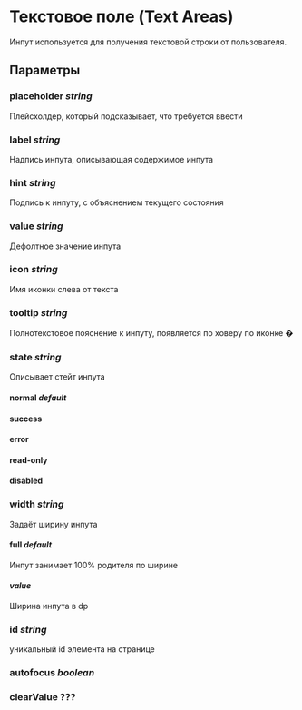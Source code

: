 # Текстовое поле (Text Areas)

Инпут используется для получения текстовой строки от пользователя.

## Параметры

### placeholder *string*

Плейсхолдер, который подсказывает, что требуется ввести

### label *string*

Надпись инпута, описывающая содержимое инпута

### hint *string*

Подпись к инпуту, с объяснением текущего состояния

### value *string*

Дефолтное значение инпута

### icon *string*

Имя иконки слева от текста

### tooltip *string*

Полнотекстовое пояснение к инпуту, появляется по ховеру по иконке �

### state *string*

Описывает стейт инпута

#### normal *default*

#### success

#### error

#### read-only

#### disabled

### width *string*

Задаёт ширину инпута

#### full *default*

Инпут занимает 100% родителя по ширине

#### *value*

Ширина инпута в dp

### id *string*

уникальный id элемента на странице

### autofocus *boolean*

### clearValue ???

###
